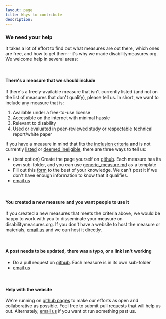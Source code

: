 ```yaml
---
layout: page
title: Ways to contribute
description:
---
```


### We need your help
It takes a lot of effort to find out what measures are out there, which ones are free, and how to get them--it's why we made disabilitymeasures.org.  We welcome help in several areas: 

<br>

#### There's a measure that we should include
If there's a freely-available measure that isn't currently listed (and not on the list of measures that don't qualify), please tell us.  In short, we want to include any measure that is:  
  1.  Available under a free-to-use license  
  2.  Accessible on the internet with minimal hassle  
  3.  Relevant to disability   
  4.  Used or evaluated in peer-reviewed study or respectable technical report/white paper  

If you have a measure in mind that fits the [inclusion criteria](https://mjmaenner.github.io/disabilitymeasures/criteria) and is not currently [listed](https://mjmaenner.github.io/disabilitymeasures/measures) or [deemed ineligible](https://mjmaenner.github.io/disabilitymeasures/pages/donotqualify.html), there are three ways to tell us:  
*  (best option) Create the page yourself on [github](https://github.com/mjmaenner/disabilitymeasures). Each measure has its own sub-folder, and you can use [generic_measure.md](https://github.com/mjmaenner/disabilitymeasures/blob/gh-pages/pages/generic_measure.md) as a template 
*  Fill out this [form](https://docs.google.com/forms/d/1t1tDr09eW1zcmMjHf5aa6-RcL7hlP4a2kAlKh82ZnA8/viewform) to the best of your knowledge. We can't post it if we don't have enough information to know that it qualifies.
*  [email us](https://mjmaenner.github.io/disabilitymeasures/contact)

<br>

#### You created a new measure and you want people to use it  
If you created a new measures that meets the criteria above, we would be happy to work with you to disseminate your measure on disabilitymeasures.org. If you don't have a website to host the measure or materials, [email us](https://mjmaenner.github.io/disabilitymeasures/contact) and we can host it directly.

<br>

#### A post needs to be updated, there was a typo, or a link isn't working
*  Do a pull request on [github](https://github.com/mjmaenner/disabilitymeasures). Each measure is in its own sub-folder
*  [email us](https://mjmaenner.github.io/disabilitymeasures/contact)

<br>

#### Help with the website
We're running on [github pages](pages.github.com) to make our efforts as open and collaborative as possible. Feel free to submit pull requests that will help us out.  Alternately, [email us](https://mjmaenner.github.io/disabilitymeasures/contact) if you want ot run something past us.

